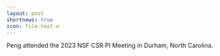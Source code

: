 ```yaml
---
layout: post
shortnews: true
icon: file-text-o
---
```


Peng attended the 2023 NSF CSR PI Meeting in Durham, North Carolina.

